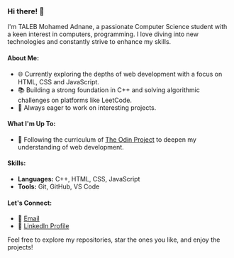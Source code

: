 ### Hi there! 👋

I'm TALEB Mohamed Adnane, a passionate Computer Science student with a keen interest in computers, programming. I love diving into new technologies and constantly strive to enhance my skills.

#### About Me:
- 🌐 Currently exploring the depths of web development with a focus on HTML, CSS and JavaScript.
- 📚 Building a strong foundation in C++ and solving algorithmic challenges on platforms like LeetCode.
- 🚀 Always eager to work on interesting projects.

#### What I'm Up To:
- 🌟 Following the curriculum of [The Odin Project](https://www.theodinproject.com/) to deepen my understanding of web development.

#### Skills:
- **Languages:** C++, HTML, CSS, JavaScript
- **Tools:** Git, GitHub, VS Code

#### Let's Connect:
- 📧 [Email](adnane102464@gmail.com)
- 💼 [LinkedIn Profile](https://www.linkedin.com/in/taleb-mohamedadnane-11a281265/)

Feel free to explore my repositories, star the ones you like, and enjoy the projects!


<!---
AdnaneTaleb10/AdnaneTaleb10 is a ✨ special ✨ repository because its `README.md` (this file) appears on your GitHub profile.
You can click the Preview link to take a look at your changes.
--->
